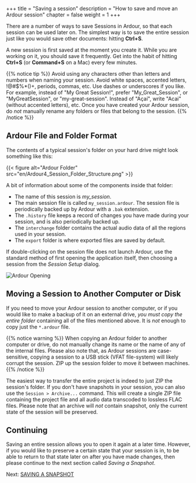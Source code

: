 +++
title = "Saving a session"
description = "How to save and move an Ardour session"
chapter = false
weight = 1
+++

There are a number of ways to save Sessions in Ardour, so that each session
can be used later on. The simplest way is to save the entire session just like
you would save other documents: hitting **Ctrl+S**.

A new session is first saved at the moment you create it. While you are working
on it, you should save it frequently. Get into the habit of hitting **Ctrl+S**
(or **Command+S** on a Mac) every few minutes.

{{% notice tip %}}
Avoid using any characters other than letters and numbers when naming your
session. Avoid white spaces, accented letters, !@#$%\*()+, periods, commas, etc.
Use dashes or underscores if you like. For example, instead of "My Great
Session!", prefer "My_Great_Session", or "MyGreatSession", or
"my-great-session". Instead of "Açaí", write "Acai" (without accented letters),
etc. Once you have created your Ardour session, do _not_ manually rename any
folders or files that belong to the session.
{{% /notice %}}

## Ardour File and Folder Format

The contents of a typical session's folder on your hard drive might look
something like this:

{{< figure alt="Ardour Folder" src="en/Ardour4_Session_Folder_Structure.png" >}}

A bit of information about some of the components inside that folder:

* The name of this session is _my\_session_.
* The main session file is called `my_session.ardour`. The session file is
periodically backed up by Ardour with a `.bak` extension.
* The `.history` file keeps a record of changes you have made during your
session, and is also periodically backed up.
* The `interchange` folder contains the actual audio data of all the regions
used in your session.
* The `export` folder is where exported files are saved by default.

If double-clicking on the session file does not launch Ardour, use the standard
method of first opening the application itself, then choosing a session from the
_Session Setup_ dialog.

![Ardour Opening](en/ardour7-session-setup-dialog.png?width=600)

## Moving a Session to Another Computer or Disk

If you need to move your Ardour session to another computer, or if you would
like to make a backup of it on an external drive, *you must copy the entire
folder* containing all of the files mentioned above. It is _not_ enough to copy
just the `*.ardour` file.

{{% notice warning %}}
When copying an Ardour folder to another computer or drive, do not manually
change its name or the name of any of the internal files. Please also note that,
as Ardour sessions are case-sensitive, copying a session to a USB stick (VFAT
file-system) will likely corrupt the session. ZIP up the session folder to move
it between machines.
{{% /notice %}}

The easiest way to transfer the entire project is indeed to just ZIP the
session's folder. If you don't have snapshots in your session, you can also use
the `Session > Archive...` command. This will create a single ZIP file
containing the project file and all audio data transcoded to lossless FLAC
files. Please note that an archive will _not_ contain snapshot, only the current
state of the session will be preserved.

## Continuing

Saving an entire session allows you to open it again at a later time. However, if you
would like to preserve a certain state that your session is in, to be able to return to
that state later on after you have made changes, then please continue to the
next section called _Saving a Snapshot_. 

Next: [SAVING A SNAPSHOT](../saving-a-snapshot)
